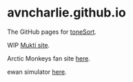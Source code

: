 # avncharlie.github.io
The GitHub pages for [toneSort](https://github.com/avncharlie/toneSort).

WIP [Mukti site](https://avncharlie.github.io/Mukti).

Arctic Monkeys fan site [here](https://avncharlie.github.io/ArcticMonkeysFansite).

ewan simulator [here](https://avncharlie.github.io/ewan).
